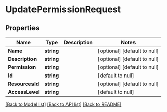 # UpdatePermissionRequest

## Properties
Name | Type | Description | Notes
------------ | ------------- | ------------- | -------------
**Name** | **string** |  | [optional] [default to null]
**Description** | **string** |  | [optional] [default to null]
**Permission** | **string** |  | [optional] [default to null]
**Id** | **string** |  | [default to null]
**ResourcesId** | **string** |  | [optional] [default to null]
**AccessLevel** | **string** |  | [default to null]

[[Back to Model list]](../README.md#documentation-for-models) [[Back to API list]](../README.md#documentation-for-api-endpoints) [[Back to README]](../README.md)

